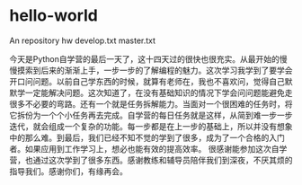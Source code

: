 # hello-world
An repository hw
develop.txt
master.txt

今天是Python自学营的最后一天了，这十四天过的很快也很充实。从最开始的慢慢摸索到后来的渐渐上手，一步一步的了解编程的魅力。这次学习我学到了要学会开口问问题。以前自己学东西的时候，就算有老师在，我也不喜欢问，觉得自己默默学一定能解决问题。这次知道了，在没有基础知识的情况下学会问问题能避免走很多不必要的弯路。还有一个就是任务拆解能力。当面对一个很困难的任务时，将它拆份为一个个小任务再去完成。自学营的每日任务就是这样，从简到难一步一步迭代，就会组成一个复杂的功能。每一步都是在上一步的基础上，所以并没有想象中的那么难。到最后，我们已经不知不觉的学到了很多，成为了一个合格的入门者。如果应用到工作学习上，想必也能有效的提高效率。
很感谢能参加这次自学营，也通过这次学到了很多东西。感谢教练和辅导员陪伴我们到深夜，不厌其烦的指导我们。感谢你们，有缘再会。
